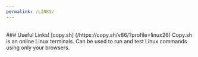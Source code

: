 ```yaml
---
permalink: /LINKS/
---
```

<br>
### Useful Links!
[copy.sh] (/https://copy.sh/v86/?profile=linux26) Copy.sh is an online Linux terminals. Can be used to run and test Linux commands using only your browsers. 
